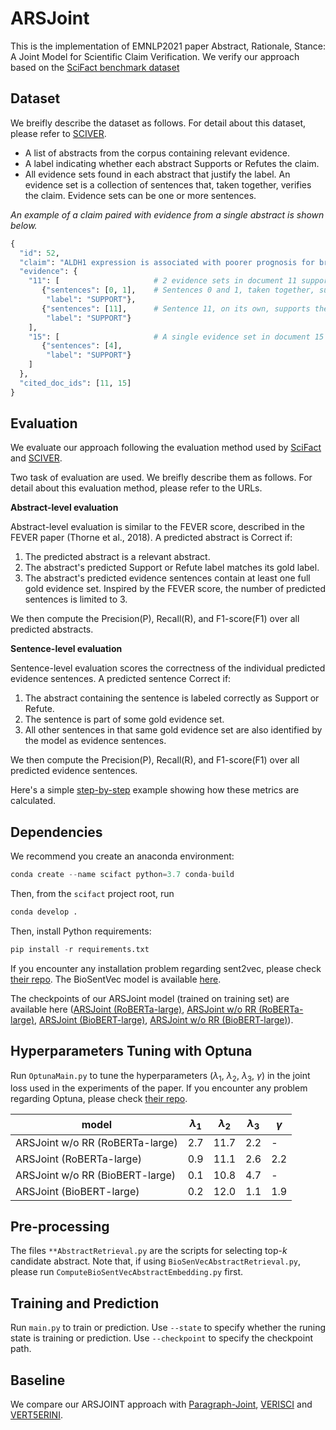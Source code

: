 # ARSJoint
This is the implementation of EMNLP2021 paper Abstract, Rationale, Stance: A Joint Model for Scientific Claim Verification. We verify our approach based on the [SciFact benchmark dataset](https://github.com/allenai/scifact)
## 

<!-- Due to the rapid growth in scientific literature, it is difficult for scientists to stay up-to-date on the latest findings. This challenge is especially acute during pandemics due to the risk of making decisions based on outdated or incomplete information. There is a need for AI systems that can help scientists with information overload and support scientific fact checking and evidence synthesis.

1. Take a scientific claim as input
2. Identify all relevant abstracts in a large corpus
3. Label them as Supporting or Refuting the claim
4. Select sentences as evidence for the label -->

## Dataset
We breifly describe the dataset as follows. For detail about this dataset, please refer to [SCIVER](https://sdproc.org/2021/sharedtasks.html#3c).

* A list of abstracts from the corpus containing relevant evidence.
* A label indicating whether each abstract Supports or Refutes the claim.
* All evidence sets found in each abstract that justify the label. An evidence set is a collection of sentences that, taken together, verifies the claim. Evidence sets can be one or more sentences.

*An example of a claim paired with evidence from a single abstract is shown below.*
``` python
{
  "id": 52,
  "claim": "ALDH1 expression is associated with poorer prognosis for breast cancer primary tumors.",
  "evidence": {
    "11": [                     # 2 evidence sets in document 11 support the claim.
       {"sentences": [0, 1],    # Sentences 0 and 1, taken together, support the claim.
        "label": "SUPPORT"},
       {"sentences": [11],      # Sentence 11, on its own, supports the claim.
        "label": "SUPPORT"}
    ],
    "15": [                     # A single evidence set in document 15 supports the claim.
       {"sentences": [4], 
        "label": "SUPPORT"}
    ]
  },
  "cited_doc_ids": [11, 15]
}
```
## Evaluation
We evaluate our approach following the evaluation method used by [SciFact](https://github.com/allenai/scifact/blob/master/doc/evaluation.md) and [SCIVER](https://sdproc.org/2021/sharedtasks.html#3c).

Two task of evaluation are used. We breifly describe them as follows. For detail about this evaluation method, please refer to the URLs.

**Abstract-level evaluation**

Abstract-level evaluation is similar to the FEVER score, described in the FEVER paper (Thorne et al., 2018). A predicted abstract is Correct if:

1. The predicted abstract is a relevant abstract.
2. The abstract's predicted Support or Refute label matches its gold label.
3. The abstract's predicted evidence sentences contain at least one full gold evidence set. Inspired by the FEVER score, the number of predicted sentences is limited to 3.

We then compute the Precision(P), Recall(R), and F1-score(F1) over all predicted abstracts.

**Sentence-level evaluation**

Sentence-level evaluation scores the correctness of the individual predicted evidence sentences. A predicted sentence Correct if:

1. The abstract containing the sentence is labeled correctly as Support or Refute.
2. The sentence is part of some gold evidence set.
3. All other sentences in that same gold evidence set are also identified by the model as evidence sentences.

We then compute the Precision(P), Recall(R), and F1-score(F1) over all predicted evidence sentences.

Here's a simple [step-by-step](https://github.com/allenai/scifact/blob/master/doc/evaluation.md) example showing how these metrics are calculated.



## Dependencies

We recommend you create an anaconda environment:
``` python
conda create --name scifact python=3.7 conda-build
```
Then, from the `scifact` project root, run
``` python
conda develop .
```
Then, install Python requirements:
``` python
pip install -r requirements.txt
```
If you encounter any installation problem regarding sent2vec, please check [their repo](https://github.com/epfml/sent2vec). The BioSentVec model is available [here](https://github.com/ncbi-nlp/BioSentVec#biosentvec).

The checkpoints of our ARSJoint model (trained on training set) are available here ([ARSJoint (RoBERTa-large)](https://drive.google.com/file/d/1iV_5rNC1ZYDRp-tCRoiA70YmW_OVA1Qe/view?usp=sharing), [ARSJoint w/o RR (RoBERTa-large)](https://drive.google.com/file/d/1fQPWoXjb5mHx8aioDrqOJdP-ym11Nw8j/view?usp=sharing), [ARSJoint (BioBERT-large)](https://drive.google.com/file/d/1O7jOkMN-jZOsWQZEQ97O6b-TBqhW3gQn/view?usp=sharing), [ARSJoint w/o RR (BioBERT-large)](https://drive.google.com/file/d/1lMv_PBwzLspCTrriwOZyJUvkOhI4a2uA/view?usp=sharing)).

## Hyperparameters Tuning  with Optuna
Run ```OptunaMain.py``` to tune the hyperparameters ($\lambda_1$, $\lambda_2$, $\lambda_3$, $\gamma$) in the joint loss used in the experiments of the paper. If you encounter any problem regarding Optuna, please check [their repo](https://github.com/optuna/optuna).

|model|$\lambda_1$|$\lambda_2$|$\lambda_3$|$\gamma$|
|-----|-----|-----|-----|-----|
|ARSJoint w/o RR (RoBERTa-large)|2.7|11.7|2.2|-|
|ARSJoint (RoBERTa-large)|0.9|11.1|2.6|2.2|
|ARSJoint w/o RR (BioBERT-large)|0.1|10.8|4.7|-|
|ARSJoint (BioBERT-large)|0.2|12.0|1.1|1.9|

## Pre-processing
The files ```**AbstractRetrieval.py``` are the scripts for selecting top-*k* candidate abstract. Note that, if using ```BioSenVecAbstractRetrieval.py```, please run ```ComputeBioSentVecAbstractEmbedding.py``` first.

## Training and Prediction
Run ```main.py``` to train or prediction. Use ```--state```  to specify whether the runing state is training or prediction. Use ```--checkpoint``` to specify the checkpoint path.

## Baseline
We compare our ARSJOINT approach with [Paragraph-Joint](https://github.com/jacklxc/ParagraphJointModel), [VERISCI](https://github.com/allenai/scifact) and [VERT5ERINI](https://github.com/castorini/pygaggle/tree/master/experiments/vert5erini).  
